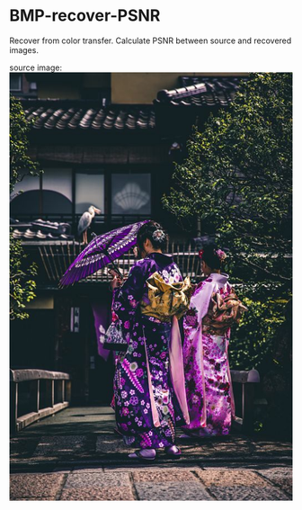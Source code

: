 # BMP-recover-PSNR
Recover from color transfer. Calculate PSNR between source and recovered images.    

source image:    
![image](https://github.com/RavenCheng1120/BMP-recover-PSNR/blob/master/source/s5.bmp)
